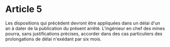 # Article 5

Les dispositions qui précèdent devront être appliquées dans un délai d'un an à dater de la publication du présent arrêté. L'ingénieur en chef des mines pourra, sans justifications précises, accorder dans des cas particuliers des prolongations de délai n'exédant par six mois.
